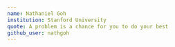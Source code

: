 ```yaml
---
name: Nathaniel Goh
institution: Stanford University
quote: A problem is a chance for you to do your best
github_user: nathgoh
---
```

